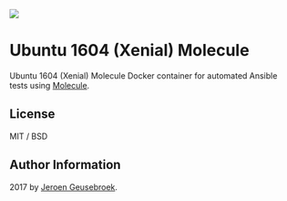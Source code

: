 [![](https://images.microbadger.com/badges/image/jgeusebroek/ubuntu1604-molecule:ansible.svg)](https://microbadger.com/images/jgeusebroek/ubuntu1604-molecule:ansible "Get your own image badge on microbadger.com")
# Ubuntu 1604 (Xenial) Molecule

Ubuntu 1604 (Xenial) Molecule Docker container for automated Ansible tests using [Molecule](https://github.com/metacloud/molecule).

## License

MIT / BSD

## Author Information

2017 by [Jeroen Geusebroek](http://jeroengeusebroek.nl/).
